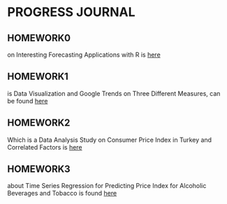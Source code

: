 # PROGRESS JOURNAL

## HOMEWORK0
on Interesting Forecasting Applications with R is [here](files/Homework0.html)

## HOMEWORK1
is Data Visualization and Google Trends on Three Different Measures, can be found [here](files/Homework1.html)

## HOMEWORK2
Which is a Data Analysis Study on Consumer Price Index in Turkey and Correlated Factors is [here](files/Homework2.html)

## HOMEWORK3
about Time Series Regression for Predicting Price Index for Alcoholic Beverages and Tobacco is found [here](files/Homework3.html)
